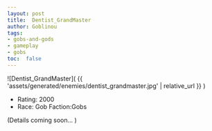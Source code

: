 ```yaml
---
layout: post
title:  Dentist_GrandMaster
author: Goblinou
tags:
- gobs-and-gods
- gameplay
- gobs
toc:  false
---
```


![Dentist_GrandMaster]( {{ 'assets/generated/enemies/dentist_grandmaster.jpg' | relative_url }} )
- Rating: 2000
- Race: Gob  Faction:Gobs

(Details coming soon... )
